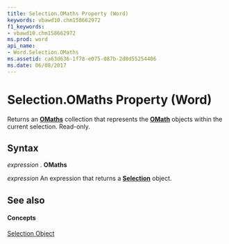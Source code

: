 ```yaml
---
title: Selection.OMaths Property (Word)
keywords: vbawd10.chm158662972
f1_keywords:
- vbawd10.chm158662972
ms.prod: word
api_name:
- Word.Selection.OMaths
ms.assetid: ca63d636-1f78-e075-087b-2d8d55254406
ms.date: 06/08/2017
---
```



# Selection.OMaths Property (Word)

Returns an  **[OMaths](omaths-object-word.md)** collection that represents the **[OMath](omath-object-word.md)** objects within the current selection. Read-only.


## Syntax

 _expression_ . **OMaths**

 _expression_ An expression that returns a **[Selection](selection-object-word.md)** object.


## See also


#### Concepts


[Selection Object](selection-object-word.md)

